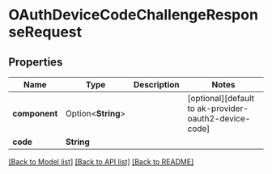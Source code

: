 # OAuthDeviceCodeChallengeResponseRequest

## Properties

Name | Type | Description | Notes
------------ | ------------- | ------------- | -------------
**component** | Option<**String**> |  | [optional][default to ak-provider-oauth2-device-code]
**code** | **String** |  | 

[[Back to Model list]](../README.md#documentation-for-models) [[Back to API list]](../README.md#documentation-for-api-endpoints) [[Back to README]](../README.md)


